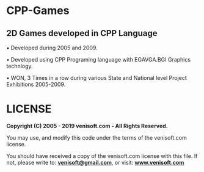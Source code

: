 # CPP-Games

## 2D Games developed in CPP Language

• Developed during 2005 and 2009.

• Developed using CPP Programing language with EGAVGA.BGI Graphics technlogy.

• WON, 3 Times in a row during various State and National level Project Exhibitions 2005-2009.

# LICENSE
**Copyright (C) 2005 - 2019 venisoft.com - All Rights Reserved.** 

You may use, and modify this code under the terms of the venisoft.com license.

You should have received a copy of the venisoft.com license with this file. If not, please write to: **venisoft@gmail.com**, or visit: **www.venisoft.com**
